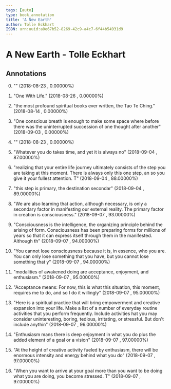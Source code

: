 ```yaml
---
tags: [auto]
type: book_annotation
title: 'A New Earth'
author: Tolle Eckhart
ISBN: urn:uuid:a0e67b52-8269-42c9-a4c7-6f44b54931d9
---
```

# A New Earth - Tolle Eckhart

## Annotations

0. "" 
(2018-08-23 , 0.00000%) 

1. "One With Life." 
(2018-08-26 , 0.00000%) 

2. "the most profound spiritual books ever written, the Tao Te Ching." 
(2018-08-14 , 0.00000%) 

3. "One conscious breath is enough to make some space where before there was the uninterrupted succession of one thought after another" 
(2018-09-03 , 0.00000%) 

4. "" 
(2018-08-23 , 0.00000%) 

5. "Whatever you do takes time, and yet it is always no" 
(2018-09-04 , 87.00000%) 

6. "realizing that your entire life journey ultimately consists of the step you are taking at this moment. There is always only this one step, an so you give it your fullest attention. T" 
(2018-09-04 , 88.00000%) 

7. "this step is primary, the destination secondar" 
(2018-09-04 , 89.00000%) 

8. "We are also learning that action, although necessary, is only a secondary factor in manifesting our external reality. The primary factor in creation is consciousness." 
(2018-09-07 , 93.00000%) 

9. "Consciousness is the intelligence, the organizing principle behind the arising of form. Consciousness has been preparing forms for millions of years so that it can express itself through them in the manifested. Although th" 
(2018-09-07 , 94.00000%) 

10. "You cannot lose consciousness because it is, in essence, who you are. You can only lose something that you have, but you cannot lose something that y" 
(2018-09-07 , 94.00000%) 

11. "modalities of awakened doing are acceptance, enjoyment, and enthusiasm." 
(2018-09-07 , 95.00000%) 

12. "Acceptance means: For now, this is what this situation, this moment, requires me to do, and so I do it willingly" 
(2018-09-07 , 95.00000%) 

13. "Here is a spiritual practice that will bring empowerment and creative expansion into your life. Make a list of a number of everyday routine activities that you perform frequently. Include activities hat you may consider uninteresting, boring, tedious, irritating, or stressful. But don't include anythin" 
(2018-09-07 , 96.00000%) 

14. "Enthusiasm mans there is deep enjoyment in what you do plus the added element of a goal or a vision" 
(2018-09-07 , 97.00000%) 

15. "At the height of creative activity fueled by enthusiasm, there will be enormous intensity and energy behind what you do" 
(2018-09-07 , 97.00000%) 

16. "When you want to arrive at your goal more than you want to be doing what you are doing, you become stressed. T" 
(2018-09-07 , 97.00000%) 

